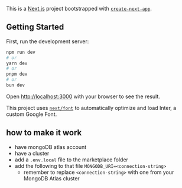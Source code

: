 This is a [Next.js](https://nextjs.org/) project bootstrapped with [`create-next-app`](https://github.com/vercel/next.js/tree/canary/packages/create-next-app).

## Getting Started

First, run the development server:

```bash
npm run dev
# or
yarn dev
# or
pnpm dev
# or
bun dev
```

Open [http://localhost:3000](http://localhost:3000) with your browser to see the result.

This project uses [`next/font`](https://nextjs.org/docs/basic-features/font-optimization) to automatically optimize and load Inter, a custom Google Font.

## how to make it work

- have mongoDB atlas account
- have a cluster
- add a `.env.local` file to the marketplace folder
- add the following to that file `MONGODB_URI=<connection-string>`
  - remember to replace `<connection-string>` with one from your MongoDB Atlas cluster
